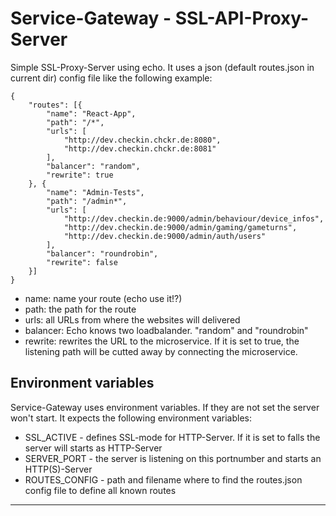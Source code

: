 # Service-Gateway - SSL-API-Proxy-Server

Simple SSL-Proxy-Server using echo. It uses a json (default routes.json in current dir)  config file like the following example:

```
{
    "routes": [{
        "name": "React-App",
        "path": "/*",
        "urls": [
            "http://dev.checkin.chckr.de:8080",
            "http://dev.checkin.chckr.de:8081"
        ],
        "balancer": "random",
        "rewrite": true
    }, {
        "name": "Admin-Tests",
        "path": "/admin*",
        "urls": [
            "http://dev.checkin.de:9000/admin/behaviour/device_infos",
            "http://dev.checkin.de:9000/admin/gaming/gameturns",
            "http://dev.checkin.de:9000/admin/auth/users"
        ],
        "balancer": "roundrobin",
        "rewrite": false
    }]
}
```

- name: name your route (echo use it!?)
- path: the path for the route
- urls: all URLs from where the websites will delivered
- balancer: Echo knows two loadbalander. "random" and "roundrobin"
- rewrite: rewrites the URL to the microservice. If it is set to true, the listening path will be cutted away by connecting the microservice.

## Environment variables
Service-Gateway uses environment variables. If they are not set the server won't start. It expects the following environment variables:
   * SSL_ACTIVE            - defines SSL-mode for HTTP-Server. If it is set to falls the server will starts as HTTP-Server
   * SERVER_PORT           - the server is listening on this portnumber and starts an HTTP(S)-Server
   * ROUTES_CONFIG         - path and filename where to find the routes.json config file to define all known routes

---
